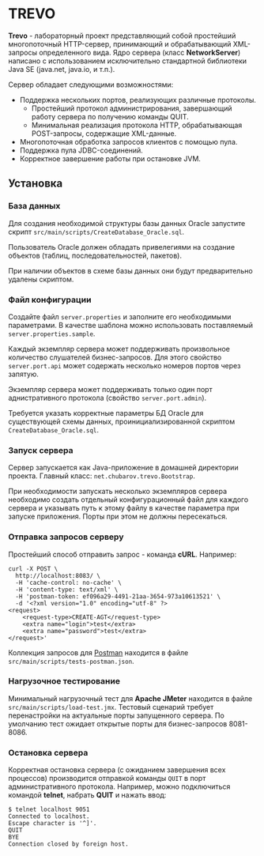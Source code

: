 
# TREVO

**Trevo** - лабораторный проект представляющий собой простейший
многопоточный HTTP-сервер, принимающий и обрабатывающий XML-запросы
определенного вида. Ядро сервера (класс **NetworkServer**) написано с
использованием исключительно стандартной библиотеки Java SE (java.net,
java.io, и т.п.).

Сервер обладает следующими возможностями:

* Поддержка нескольких портов, реализующих различные протоколы.
    * Простейший протокол администрирования, завершающий работу сервера по получению команды QUIT.
    * Минимальная реализация протокола HTTP, обрабатывающая POST-запросы, содержащие XML-данные.
* Многопоточная обработка запросов клиентов с помощью пула.
* Поддержка пула JDBC-соединений.
* Корректное завершение работы при остановке JVM.

## Установка

### База данных
Для создания необходимой структуры базы данных Oracle запустите 
скрипт `src/main/scripts/CreateDatabase_Oracle.sql`. 

Пользователь Oracle должен обладать привелегиями на создание 
объектов (таблиц, последовательностей, пакетов).

При наличии объектов в схеме базы данных они будут предварительно
удалены скриптом.

### Файл конфигурации
Создайте файл `server.properties` и заполните его
необходимыми параметрами. В качестве шаблона можно использовать
поставляемый `server.properties.sample`.

Каждый экземпляр сервера может поддерживать произвольное количество
слушателей бизнес-запросов. Для этого свойство `server.port.api`
может содержать несколько номеров портов через запятую.

Экземпляр сервера может поддерживать только один порт аднистративного
протокола (свойство `server.port.admin`).

Требуется указать корректные параметры БД Oracle для существующей
схемы данных, проинициализированной скриптом `CreateDatabase_Oracle.sql`.

### Запуск сервера
Сервер запускается как Java-приложение в домашней директории
проекта. Главный класс: `net.chubarov.trevo.Bootstrap`.

При необходимости запускать несколько экземпляров сервера
необходимо создать отдельный конфигурационный файл для каждого
сервера и указывать путь к этому файлу в качестве параметра при
запуске приложения. Порты при этом не должны пересекаться.

### Отправка запросов серверу
Простейший способ отправить запрос - команда **cURL**. Например:

```
curl -X POST \
  http://localhost:8083/ \
  -H 'cache-control: no-cache' \
  -H 'content-type: text/xml' \
  -H 'postman-token: ef096a29-4491-21aa-3654-973a10613521' \
  -d '<?xml version="1.0" encoding="utf-8" ?>
<request>
	<request-type>CREATE-AGT</request-type>
	<extra name="login">test</extra>
	<extra name="password">test</extra>
</request>'
```

Коллекция запросов для [Postman](https://www.getpostman.com)
находится в файле `src/main/scripts/tests-postman.json`.

### Нагрузочное тестирование

Минимальный нагрузочный тест для **Apache JMeter** находится в
файле `src/main/scripts/load-test.jmx`. Тестовый сценарий требует
перенастройки на актуальные порты запущенного сервера. По умолчанию
тест ожидает открытые порты для бизнес-запросов 8081-8086.

### Остановка сервера
Корректная остановка сервера (с ожиданием завершения всех процессов)
производится отправкой команды `QUIT` в порт административного 
протокола. Например, можно подключиться командой **telnet**, набрать
**QUIT** и нажать ввод:

```
$ telnet localhost 9051
Connected to localhost.
Escape character is '^]'.
QUIT
BYE
Connection closed by foreign host.
```
